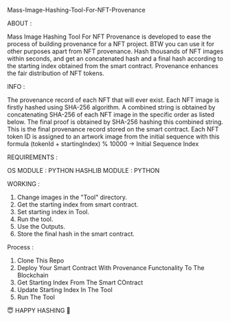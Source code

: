 Mass-Image-Hashing-Tool-For-NFT-Provenance

ABOUT :

Mass Image Hashing Tool For NFT Provenance is developed to ease the process of building provenance for a NFT project. BTW you can use it for other purposes apart from NFT provenance. Hash thousands of NFT images within seconds, and get an concatenated hash and a final hash according to the starting index obtained from the smart contract. Provenance enhances the fair distribution of NFT tokens. 

INFO :

The provenance record of each NFT that will ever exist. Each NFT image is firstly hashed using SHA-256 algorithm. A combined string is obtained by concatenating SHA-256 of each NFT image in the specific order as listed below. The final proof is obtained by SHA-256 hashing this combined string. This is the final provenance record stored on the smart contract.
Each NFT token ID is assigned to an artwork image from the initial sequence with this formula
(tokenId + startingIndex) % 10000 → Initial Sequence Index

REQUIREMENTS :

OS MODULE : PYTHON
HASHLIB MODULE : PYTHON

WORKING :
1. Change images in the "Tool" directory.
2. Get the starting index from smart contract. 
3. Set starting index in Tool.
4. Run the tool.
5. Use the Outputs.
6. Store the final hash in the smart contract.

Process :
1. Clone This Repo
2. Deploy Your Smart Contract With Provenance Functonality To The Blockchain
3. Get Starting Index From The Smart COntract
4. Update Starting Index In The Tool
5. Run The Tool



😇 HAPPY HASHING 🤞

